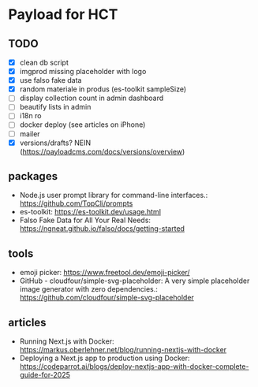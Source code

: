# Payload for HCT

## TODO

- [x] clean db script
- [x] imgprod missing placeholder with logo
- [x] use falso fake data
- [x] random materiale in produs (es-toolkit sampleSize)
- [ ] display collection count in admin dashboard
- [ ] beautify lists in admin
- [ ] i18n ro
- [ ] docker deploy (see articles on iPhone)
- [ ] mailer
- [x] versions/drafts? NEIN (https://payloadcms.com/docs/versions/overview)

## packages

- Node.js user prompt library for command-line interfaces.: https://github.com/TopCli/prompts
- es-toolkit: https://es-toolkit.dev/usage.html
- Falso Fake Data for All Your Real Needs: https://ngneat.github.io/falso/docs/getting-started

## tools

- emoji picker: https://www.freetool.dev/emoji-picker/
- GitHub - cloudfour/simple-svg-placeholder: A very simple placeholder image generator with zero dependencies.: https://github.com/cloudfour/simple-svg-placeholder

## articles

- Running Next.js with Docker: https://markus.oberlehner.net/blog/running-nextjs-with-docker
- Deploying a Next.js app to production using Docker: https://codeparrot.ai/blogs/deploy-nextjs-app-with-docker-complete-guide-for-2025
